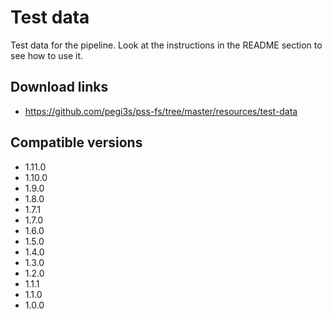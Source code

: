 # Test data

Test data for the pipeline. Look at the instructions in the README section to see how to use it.

## Download links

- https://github.com/pegi3s/pss-fs/tree/master/resources/test-data

## Compatible versions

- 1.11.0
- 1.10.0
- 1.9.0
- 1.8.0
- 1.7.1
- 1.7.0
- 1.6.0
- 1.5.0
- 1.4.0
- 1.3.0
- 1.2.0
- 1.1.1
- 1.1.0
- 1.0.0
